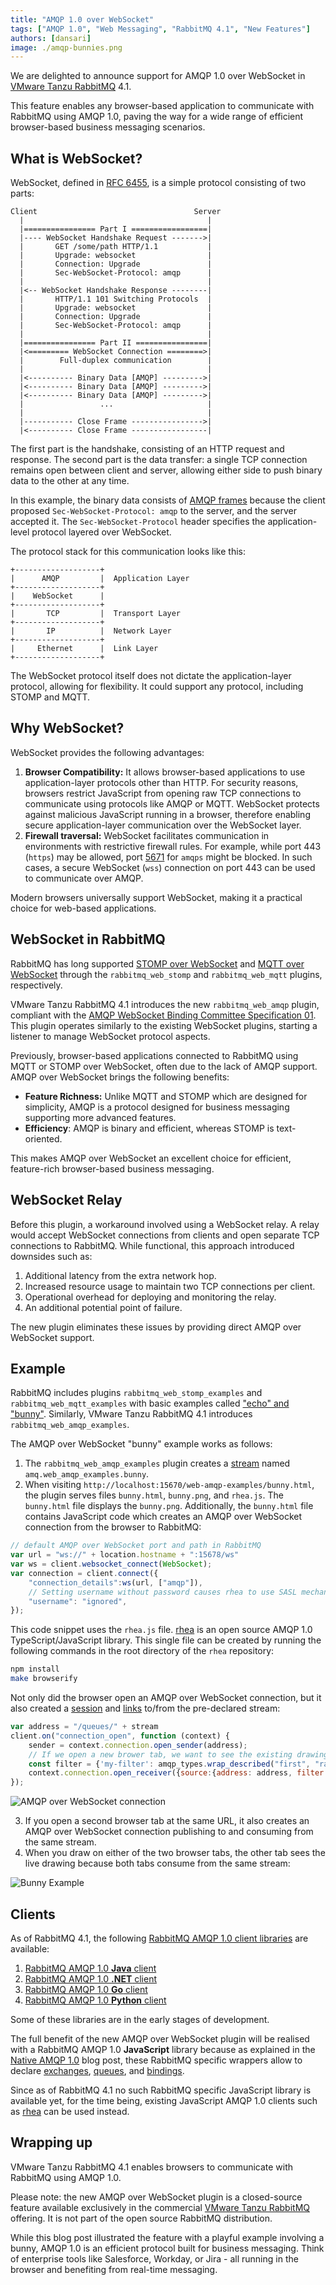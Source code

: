 ```yaml
---
title: "AMQP 1.0 over WebSocket"
tags: ["AMQP 1.0", "Web Messaging", "RabbitMQ 4.1", "New Features"]
authors: [dansari]
image: ./amqp-bunnies.png
---
```


We are delighted to announce support for AMQP 1.0 over WebSocket in [VMware Tanzu RabbitMQ](https://www.vmware.com/products/app-platform/tanzu-rabbitmq) 4.1.

This feature enables any browser-based application to communicate with RabbitMQ using AMQP 1.0, paving the way for a wide range of efficient browser-based business messaging scenarios.

<!-- truncate -->

## What is WebSocket?

WebSocket, defined in [RFC 6455](https://datatracker.ietf.org/doc/html/rfc6455), is a simple protocol consisting of two parts:
```
Client                                   Server
  |                                         |
  |================ Part I =================|
  |---- WebSocket Handshake Request ------->|
  |       GET /some/path HTTP/1.1           |
  |       Upgrade: websocket                |
  |       Connection: Upgrade               |
  |       Sec-WebSocket-Protocol: amqp      |
  |                                         |
  |<-- WebSocket Handshake Response --------|
  |       HTTP/1.1 101 Switching Protocols  |
  |       Upgrade: websocket                |
  |       Connection: Upgrade               |
  |       Sec-WebSocket-Protocol: amqp      |
  |                                         |
  |================ Part II ================|
  |<========= WebSocket Connection ========>|
  |        Full-duplex communication        |
  |                                         |
  |<---------- Binary Data [AMQP] --------->|
  |<---------- Binary Data [AMQP] --------->|
  |<---------- Binary Data [AMQP] --------->|
  |                 ...                     |
  |                                         |
  |----------- Close Frame ---------------->|
  |<---------- Close Frame -----------------|
```

The first part is the handshake, consisting of an HTTP request and response.
The second part is the data transfer:
a single TCP connection remains open between client and server, allowing either side to push binary data to the other at any time.

In this example, the binary data consists of [AMQP frames](https://docs.oasis-open.org/amqp/core/v1.0/os/amqp-core-transport-v1.0-os.html#doc-idp31280) because the client proposed `Sec-WebSocket-Protocol: amqp` to the server, and the server accepted it.
The `Sec-WebSocket-Protocol` header specifies the application-level protocol layered over WebSocket.

The protocol stack for this communication looks like this:
```
+-------------------+
|      AMQP         |  Application Layer
+-------------------+
|    WebSocket      |
+-------------------+
|       TCP         |  Transport Layer
+-------------------+
|       IP          |  Network Layer
+-------------------+
|     Ethernet      |  Link Layer
+-------------------+
```

The WebSocket protocol itself does not dictate the application-layer protocol, allowing for flexibility.
It could support any protocol, including STOMP and MQTT.

## Why WebSocket?

WebSocket provides the following advantages:
1. **Browser Compatibility:**
It allows browser-based applications to use application-layer protocols other than HTTP.
For security reasons, browsers restrict JavaScript from opening raw TCP connections to communicate using protocols like AMQP or MQTT.
WebSocket protects against malicious JavaScript running in a browser, therefore enabling secure application-layer communication over the WebSocket layer.
2. **Firewall traversal:**
WebSocket facilitates communication in environments with restrictive firewall rules.
For example, while port 443 (`https`) may be allowed, port [5671](/docs/networking#ports) for `amqps` might be blocked.
In such cases, a secure WebSocket (`wss`) connection on port 443 can be used to communicate over AMQP.

Modern browsers universally support WebSocket, making it a practical choice for web-based applications.

## WebSocket in RabbitMQ

RabbitMQ has long supported [STOMP over WebSocket](/docs/web-stomp) and [MQTT over WebSocket](/docs/web-mqtt) through the `rabbitmq_web_stomp` and `rabbitmq_web_mqtt` plugins, respectively.

VMware Tanzu RabbitMQ 4.1 introduces the new `rabbitmq_web_amqp` plugin, compliant with the [AMQP WebSocket Binding Committee Specification 01](https://docs.oasis-open.org/amqp-bindmap/amqp-wsb/v1.0/cs01/amqp-wsb-v1.0-cs01.html).
This plugin operates similarly to the existing WebSocket plugins, starting a listener to manage WebSocket protocol aspects.

Previously, browser-based applications connected to RabbitMQ using MQTT or STOMP over WebSocket, often due to the lack of AMQP support.
AMQP over WebSocket brings the following benefits:
* **Feature Richness:**
Unlike MQTT and STOMP which are designed for simplicity, AMQP is a protocol designed for business messaging supporting more advanced features.
* **Efficiency**:
AMQP is binary and efficient, whereas STOMP is text-oriented.

This makes AMQP over WebSocket an excellent choice for efficient, feature-rich browser-based business messaging.

## WebSocket Relay

Before this plugin, a workaround involved using a WebSocket relay.
A relay would accept WebSocket connections from clients and open separate TCP connections to RabbitMQ.
While functional, this approach introduced downsides such as:
1. Additional latency from the extra network hop.
2. Increased resource usage to maintain two TCP connections per client.
3. Operational overhead for deploying and monitoring the relay.
4. An additional potential point of failure.

The new plugin eliminates these issues by providing direct AMQP over WebSocket support.

## Example

RabbitMQ includes plugins `rabbitmq_web_stomp_examples` and `rabbitmq_web_mqtt_examples` with basic examples called ["echo" and "bunny"](/blog/2012/05/14/introducing-rabbitmq-web-stomp#the-usage).
Similarly, VMware Tanzu RabbitMQ 4.1 introduces `rabbitmq_web_amqp_examples`.

The AMQP over WebSocket "bunny" example works as follows:
1. The `rabbitmq_web_amqp_examples` plugin creates a [stream](/docs/streams) named `amq.web_amqp_examples.bunny`.
2. When visiting `http://localhost:15670/web-amqp-examples/bunny.html`, the plugin serves files `bunny.html`, `bunny.png`, and `rhea.js`.
The `bunny.html` file displays the `bunny.png`.
Additionally, the `bunny.html` file contains JavaScript code which creates an AMQP over WebSocket connection from the browser to RabbitMQ:
```js
// default AMQP over WebSocket port and path in RabbitMQ
var url = "ws://" + location.hostname + ":15678/ws"
var ws = client.websocket_connect(WebSocket);
var connection = client.connect({
    "connection_details":ws(url, ["amqp"]),
    // Setting username without password causes rhea to use SASL mechanism ANONYMOUS.
    "username": "ignored",
});
```

This code snippet uses the `rhea.js` file.
[rhea](https://github.com/amqp/rhea) is an open source AMQP 1.0 TypeScript/JavaScript library.
This single file can be created by running the following commands in the root directory of the `rhea` repository:
```bash
npm install
make browserify
```

Not only did the browser open an AMQP over WebSocket connection, but it also created a [session](https://docs.oasis-open.org/amqp/core/v1.0/os/amqp-core-transport-v1.0-os.html#section-sessions) and [links](https://docs.oasis-open.org/amqp/core/v1.0/os/amqp-core-transport-v1.0-os.html#section-links) to/from the pre-declared stream:
```js
var address = "/queues/" + stream
client.on("connection_open", function (context) {
    sender = context.connection.open_sender(address);
    // If we open a new brower tab, we want to see the existing drawing.
    const filter = {'my-filter': amqp_types.wrap_described("first", "rabbitmq:stream-offset-spec")};
    context.connection.open_receiver({source:{address: address, filter: filter}});
});
```

![AMQP over WebSocket connection](web-amqp-connection.png)

3. If you open a second browser tab at the same URL, it also creates an AMQP over WebSocket connection publishing to and consuming from the same stream.
4. When you draw on either of the two browser tabs, the other tab sees the live drawing because both tabs consume from the same stream:

![Bunny Example](amqp-bunnies.png)

## Clients

As of RabbitMQ 4.1, the following [RabbitMQ AMQP 1.0 client libraries](/client-libraries/amqp-client-libraries) are available:
1. [RabbitMQ AMQP 1.0 **Java** client](https://github.com/rabbitmq/rabbitmq-amqp-java-client)
2. [RabbitMQ AMQP 1.0 **.NET** client](https://github.com/rabbitmq/rabbitmq-amqp-dotnet-client)
3. [RabbitMQ AMQP 1.0 **Go** client](https://github.com/rabbitmq/rabbitmq-amqp-go-client)
4. [RabbitMQ AMQP 1.0 **Python** client](https://github.com/rabbitmq/rabbitmq-amqp-python-client)

Some of these libraries are in the early stages of development.

The full benefit of the new AMQP over WebSocket plugin will be realised with a RabbitMQ AMQP 1.0 **JavaScript** library because as explained in the [Native AMQP 1.0](/blog/2024/08/05/native-amqp#rabbitmq-amqp-10-clients) blog post, these RabbitMQ specific wrappers allow to declare [exchanges](/tutorials/amqp-concepts#exchanges), [queues](/tutorials/amqp-concepts#queues), and [bindings](/tutorials/amqp-concepts#bindings).

Since as of RabbitMQ 4.1 no such RabbitMQ specific JavaScript library is available yet, for the time being, existing JavaScript AMQP 1.0 clients such as [rhea](https://github.com/amqp/rhea) can be used instead.

## Wrapping up

VMware Tanzu RabbitMQ 4.1 enables browsers to communicate with RabbitMQ using AMQP 1.0.

Please note: the new AMQP over WebSocket plugin is a closed-source feature available exclusively in the commercial [VMware Tanzu RabbitMQ](https://www.vmware.com/products/app-platform/tanzu-rabbitmq) offering.
It is not part of the open source RabbitMQ distribution.

While this blog post illustrated the feature with a playful example involving a bunny, AMQP 1.0 is an efficient protocol built for business messaging.
Think of enterprise tools like Salesforce, Workday, or Jira - all running in the browser and benefiting from real-time messaging.
